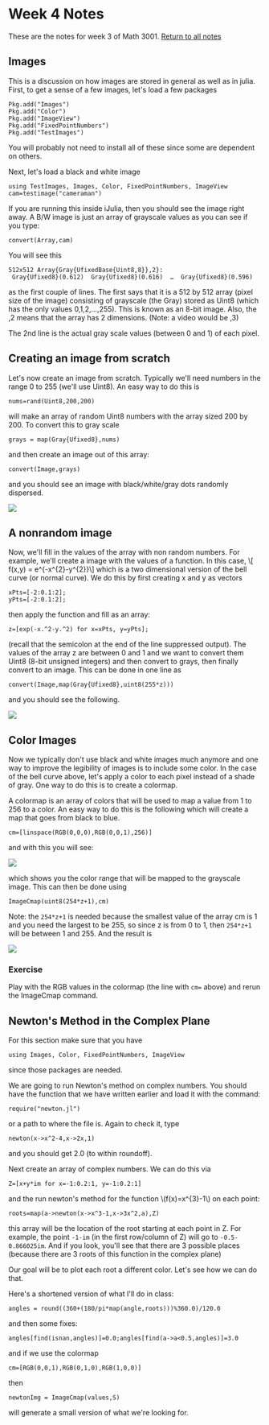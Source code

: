 Week 4 Notes
=============

These are the notes for week 3 of Math 3001. [Return to all notes](../index.html)

Images
------

This is a discussion on how images are stored in general as well as in julia.  First, to get a sense of a few images, let's load a few packages

```
Pkg.add("Images")
Pkg.add("Color")
Pkg.add("ImageView")
Pkg.add("FixedPointNumbers")
Pkg.add("TestImages")
```

You will probably not need to install all of these since some are dependent on others. 

Next, let's load a black and white image

```
using TestImages, Images, Color, FixedPointNumbers, ImageView
cam=testimage("cameraman")
```

If you are running this inside iJulia, then you should see the image right away.  A B/W image is just an array of grayscale values as you can see if you type:

```
convert(Array,cam)
```
You will see this
```
512x512 Array{Gray{UfixedBase{Uint8,8}},2}:
 Gray{Ufixed8}(0.612)  Gray{Ufixed8}(0.616)  …  Gray{Ufixed8}(0.596)
```

as the first couple of lines.  The first says that it is a 512 by 512 array (pixel size of the image) consisting of grayscale (the Gray) stored as Uint8  (which has the only values 0,1,2,...,255).  This is known as an 8-bit image.  Also, the ,2 means that the array has 2 dimensions.  (Note: a video would be ,3)

The 2nd line is the actual gray scale values (between 0 and 1) of each pixel.  

Creating an image from scratch
------


Let's now create an image from scratch.  Typically we'll need numbers in the range 0 to 255 (we'll use Uint8).  An easy way to do this is
```
nums=rand(Uint8,200,200)
```

will make an array of random Uint8 numbers with the array sized 200 by 200.  To convert this to gray scale 
```
grays = map(Gray{Ufixed8},nums)
```

and then create an image out of this array:
```
convert(Image,grays)
```

and you should see an image with black/white/gray dots randomly dispersed. 

<img src="random.png"></img>


A nonrandom image
-------

Now, we'll fill in the values of the array with non random numbers. For example, we'll create a image with the values of a function.  In this case,
\\[ f(x,y) = e^{-x^{2}-y^{2}}\\]
which is a two dimensional version of the bell curve (or normal curve).  We do this by first creating x and y as vectors
```
xPts=[-2:0.1:2];
yPts=[-2:0.1:2];
```
then apply the function and fill as an array:

```
z=[exp(-x.^2-y.^2) for x=xPts, y=yPts];
```

(recall that the semicolon at the end of the line suppressed output).  The values of the array z are between 0 and 1 and we want to convert them Uint8 (8-bit unsigned integers) and then convert to grays, then finally convert to an image. This can be done in one line as
```
convert(Image,map(Gray{Ufixed8},uint8(255*z)))
```

and you should see the following.  

<img src="bell.png"></img>


Color Images
-----

Now we typically don't use black and white images much anymore and one way to improve the legibility of images is to include some color. In the case of the bell curve above, let's apply a color to each pixel instead of a shade of gray.  One way to do this is to create a colormap.  

A colormap is an array of colors that will be used to map a value from 1 to 256 to a color.  An easy way to do this is the following which will create a map that goes from black to blue. 

```
cm=[linspace(RGB(0,0,0),RGB(0,0,1),256)]
```

and with this you will see:

<img src="cmap.png"></img>

which shows you the color range that will be mapped to the grayscale image.  This can then be done using
```
ImageCmap(uint8(254*z+1),cm)
```

Note:  the `254*z+1` is needed because the smallest value of the array cm is 1 and you need the largest to be 255, so since z is from 0 to 1, then `254*z+1` will be between 1 and 255.  And the result is


<img src="bluebell.png"></img>


### Exercise

Play with the RGB values in the colormap (the line with `cm=` above) and rerun the ImageCmap command. 

Newton's Method in the Complex Plane
------

For this section make sure that you have 
```
using Images, Color, FixedPointNumbers, ImageView
```

since those packages are needed.  

We are going to run Newton's method on complex numbers.  You should have the function that we have written earlier and load it with the command:
```
require("newton.jl")
```

or a path to where the file is.  Again to check it, type
```
newton(x->x^2-4,x->2x,1)
```

and you should get 2.0 (to within roundoff). 

Next create an array of complex numbers.  We can do this via

```
Z=[x+y*im for x=-1:0.2:1, y=-1:0.2:1]
```

and the run newton's method for the function \\(f(x)=x^{3}-1\\) on each point:
```
roots=map(a->newton(x->x^3-1,x->3x^2,a),Z)
```

this array will be the location of the root starting at each point in Z.  For example, the point `-1-im` (in the first row/column of Z) will go to `-0.5-0.866025im`.  And if you look, you'll see that there are 3 possible places (because there are 3 roots of this function in the complex plane)

Our goal will be to plot each root a different color.  Let's see how we can do that. 


Here's a shortened version of what I'll do in class:
```
angles = round((360+(180/pi*map(angle,roots)))%360.0)/120.0
```

and then some fixes:
```
angles[find(isnan,angles)]=0.0;angles[find(a->a<0.5,angles)]=3.0
```

and if we use the colormap
```
cm=[RGB(0,0,1),RGB(0,1,0),RGB(1,0,0)]
```

then 
```
newtonImg = ImageCmap(values,S)
```

will generate a small version of what we're looking for.  




